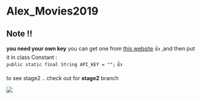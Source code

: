 # Alex_Movies2019
## Note !!
**you need your own key** you can get one from [this website](https://www.themoviedb.org) :+1: ,and then put it in class Constant :  
`public static final String API_KEY = "";` :+1:

to see stage2 .. check out for **stage2** branch
  

  <img src="https://serving.photos.photobox.com/053690661db9648af9d57f3d40ba4e2e7a1693309d764dbb68c70df9b7bafb52cf729d60.jpg"    />  
